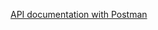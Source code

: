 [API documentation with Postman](https://documenter.getpostman.com/view/24942207/2s9YyzdddE#9809ea03-5db7-4e6b-bbb6-444f820fa291)
